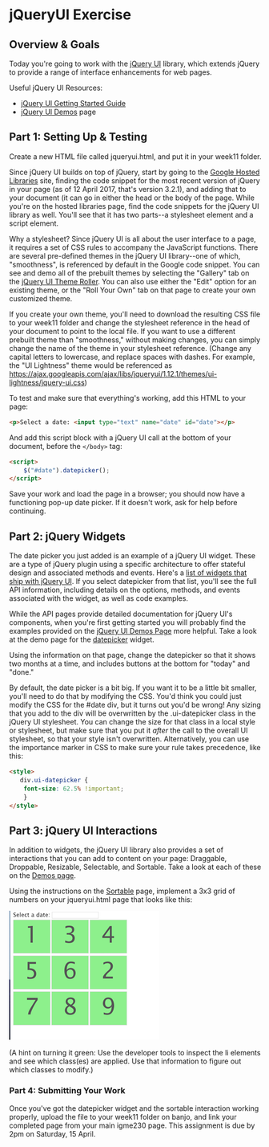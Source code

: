 # jQueryUI Exercise

## Overview & Goals
Today you're going to work with the [jQuery UI](https://jqueryui.com/) library, which extends jQuery to provide a range of interface enhancements for web pages. 

Useful jQuery UI Resources:
* [jQuery UI Getting Started Guide](https://learn.jquery.com/jquery-ui/getting-started/)
* [jQuery UI Demos](https://jqueryui.com/demos/) page

## Part 1: Setting Up & Testing

Create a new HTML file called jqueryui.html, and put it in your week11 folder. 

Since jQuery UI builds on top of jQuery, start by going to the [Google Hosted Libraries](https://developers.google.com/speed/libraries/) site, finding the code snippet for the most recent version of jQuery in your page (as of 12 April 2017, that's version 3.2.1), and adding that to your document (it can go in either the head or the body of the page. While you're on the hosted libraries page, find the code snippets for the jQuery UI library as well. You'll see that it has two parts--a stylesheet element and a script element.

Why a stylesheet? Since jQuery UI is all about the user interface to a page, it requires a set of CSS rules to accompany the JavaScript functions. There are several pre-defined themes in the jQuery UI library--one of which, "smoothness", is referenced by default in the Google code snippet. You can see and demo all of the prebuilt themes by selecting the "Gallery" tab on the [jQuery UI Theme Roller](https://jqueryui.com/themeroller/). You can also use either the "Edit" option for an existing theme, or the "Roll Your Own" tab on that page to create your own customized theme.

If you create your own theme, you'll need to download the resulting CSS file to your week11 folder and change the stylesheet reference in the head of your document to point to the local file. If you want to use a different prebuilt theme than "smoothness," without making changes, you can simply change the name of the theme in your stylesheet reference. (Change any capital letters to lowercase, and replace spaces with dashes. For example, the "UI Lightness" theme would be referenced as https://ajax.googleapis.com/ajax/libs/jqueryui/1.12.1/themes/ui-lightness/jquery-ui.css)

To test and make sure that everything's working, add this HTML to your page:

```html
<p>Select a date: <input type="text" name="date" id="date"></p>
```


And add this script block with a jQuery UI call at the bottom of your document, before the `</body>` tag:

```html
<script>
    $("#date").datepicker();
</script>
```

Save your work and load the page in a browser; you should now have a functioning pop-up date picker. If it doesn't work, ask for help before continuing.  

## Part 2: jQuery Widgets
The date picker you just added is an example of a jQuery UI widget. These are a type of jQuery plugin using a specific architecture to offer stateful design and associated methods and events. Here's a [list of widgets that ship with jQuery UI](http://api.jqueryui.com/category/widgets/). If you select datepicker from that list, you'll see the full API information, including details on the options, methods, and events associated with the widget, as well as code examples.

While the API pages provide detailed documentation for jQuery UI's components, when you're first getting started you will probably find the examples provided on the [jQuery UI Demos Page](http://jqueryui.com/demos/) more helpful.  Take a look at the demo page for the [datepicker](http://jqueryui.com/datepicker/) widget. 

Using the information on that page, change the datepicker so that it shows two months at a time, and includes buttons at the bottom for "today" and "done." 

By default, the date picker is a bit big. If you want it to be a little bit smaller, you'll need to do that by modifying the CSS. You'd think you could just modify the CSS for the #date div, but it turns out you'd be wrong! Any sizing that you add to the div will be overwritten by the .ui-datepicker class in the jQuery UI stylesheet. You can change the size for that class in a local style or stylesheet, but make sure that you put it *after* the call to the overall UI stylesheet, so that your style isn't overwritten. Alternatively, you can use the importance marker in CSS to make sure your rule takes precedence, like this:

```html
<style>
   div.ui-datepicker {
    font-size: 62.5% !important;
    }
</style> 
```

## Part 3: jQuery UI Interactions

In addition to widgets, the jQuery UI library also provides a set of interactions that you can add to content on your page: Draggable, Droppable, Resizable, Selectable, and Sortable. Take a look at each of these on the [Demos page](http://jqueryui.com/demos/). 

Using the instructions on the [Sortable](http://jqueryui.com/sortable/) page, implement a 3x3 grid of numbers on your jqueryui.html page that looks like this: 

![Screenshot of sortable grid](sortable-grid.png)

(A hint on turning it green: Use the developer tools to inspect the li elements and see which class(es) are applied. Use that information to figure out which classes to modify.)


### Part 4: Submitting Your Work 
Once you've got the datepicker widget and the sortable interaction working properly, upload the file to your week11 folder on banjo, and link your completed page from your main igme230 page. This assignment is due by 2pm on Saturday, 15 April. 